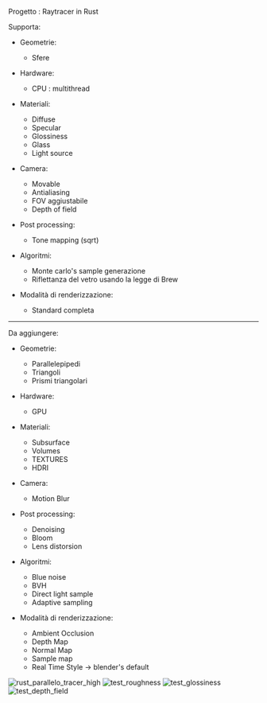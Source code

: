Progetto : Raytracer in Rust

Supporta:

- Geometrie:
  - Sfere
 
- Hardware:
  - CPU : multithread
 
- Materiali:
  - Diffuse
  - Specular
  - Glossiness
  - Glass
  - Light source

- Camera:
  - Movable
  - Antialiasing
  - FOV aggiustabile
  - Depth of field

- Post processing:
  - Tone mapping (sqrt)
 
- Algoritmi:
  - Monte carlo's sample generazione
  - Riflettanza del vetro usando la legge di Brew

- Modalità di renderizzazione:
  - Standard completa

----------------------------------------------------------------------------------------

Da aggiungere:

- Geometrie:
  - Parallelepipedi
  - Triangoli
  - Prismi triangolari

- Hardware:
  - GPU

- Materiali:
  - Subsurface
  - Volumes
  - TEXTURES
  - HDRI

- Camera:
  - Motion Blur

- Post processing:
  - Denoising
  - Bloom
  - Lens distorsion
 
- Algoritmi:
  - Blue noise
  - BVH
  - Direct light sample
  - Adaptive sampling

- Modalità di renderizzazione:
  - Ambient Occlusion
  - Depth Map
  - Normal Map
  - Sample map
  - Real Time Style -> blender's default


![rust_parallelo_tracer_high](https://github.com/alekoza02/RustAle_raytracer/assets/125405005/edd3c870-221a-4201-822f-497dda251281)
![test_roughness](https://github.com/alekoza02/RustAle_raytracer/assets/125405005/34215bd9-5ec5-4a40-9836-8f1613fecb4a)
![test_glossiness](https://github.com/alekoza02/RustAle_raytracer/assets/125405005/347262bb-c696-455a-ab83-8c2f703c37b6)
![test_depth_field](https://github.com/alekoza02/RustAle_raytracer/assets/125405005/0f4b97b5-954d-4074-9875-07517d198c02)


